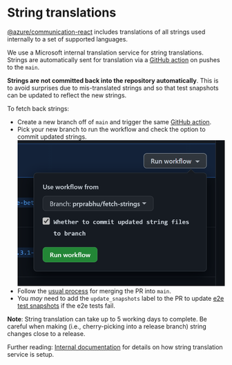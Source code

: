 # String translations

[@azure/communication-react](https://www.npmjs.com/package/@azure/communication-react) includes translations of all strings used internally to a set of supported languages.

We use a Microsoft internal translation service for string translations. Strings are automatically sent for translation via a [GitHub action](https://github.com/Azure/communication-ui-library/actions/workflows/run-td-build.yml) on pushes to the `main`.

**Strings are not committed back into the repository automatically**. This is to avoid surprises due to mis-translated strings and so that test snapshots can be updated to reflect the new strings.

To fetch back strings:

* Create a new branch off of `main` and trigger the same [GitHub action](https://github.com/Azure/communication-ui-library/actions/workflows/run-td-build.yml).
* Pick your new branch to run the workflow and check the option to commit updated strings.
  ![Trigger strings translation action](../images/trigger-strings-translation-and-fetch.png)
* Follow the [usual process](../contributing-guide/6.%20submitting-a-pr.md) for merging the PR into `main`.
* You _may_ need to add the `update_snapshots` label to the PR to update [e2e test snapshots](../references/ui-tests.md) if the e2e tests fail.

**Note**: String translation can take up to 5 working days to complete. Be careful when making (i.e., cherry-picking into a release branch) string changes close to a release.

Further reading: [Internal documentation](https://skype.visualstudio.com/SPOOL/_wiki/wikis/SPOOL.wiki/25949/Localization) for details on how string translation service is setup.
